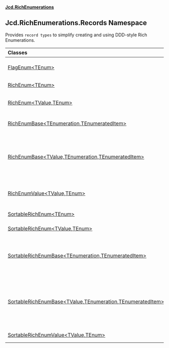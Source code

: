 #### [Jcd.RichEnumerations](index.md 'index')

## Jcd.RichEnumerations.Records Namespace

Provides `record types` to simplify creating and using DDD-style Rich Enumerations.

| Classes | |
| :--- | :--- |
| [FlagEnum&lt;TEnum&gt;](FlagEnum_TEnum_.md 'Jcd.RichEnumerations.Records.FlagEnum<TEnum>') | A rich enumeration type that supports setting individual flags for up to 64 flags. |
| [RichEnum&lt;TEnum&gt;](RichEnum_TEnum_.md 'Jcd.RichEnumerations.Records.RichEnum<TEnum>') | A [RichEnum&lt;TValue,TEnum&gt;](RichEnum_TValue,TEnum_.md 'Jcd.RichEnumerations.Records.RichEnum<TValue,TEnum>') with TValue set to int. |
| [RichEnum&lt;TValue,TEnum&gt;](RichEnum_TValue,TEnum_.md 'Jcd.RichEnumerations.Records.RichEnum<TValue,TEnum>') | A [RichEnum&lt;TValue,TEnum&gt;](RichEnum_TValue,TEnum_.md 'Jcd.RichEnumerations.Records.RichEnum<TValue,TEnum>') with .Value as a user defined type. |
| [RichEnumBase&lt;TEnumeration,TEnumeratedItem&gt;](RichEnumBase_TEnumeration,TEnumeratedItem_.md 'Jcd.RichEnumerations.Records.RichEnumBase<TEnumeration,TEnumeratedItem>') | Provides access to all instances on the enumeration container by way of the [All](RichEnumBase_TEnumeration,TEnumeratedItem_.All.md 'Jcd.RichEnumerations.Records.RichEnumBase<TEnumeration,TEnumeratedItem>.All') property. |
| [RichEnumBase&lt;TValue,TEnumeration,TEnumeratedItem&gt;](RichEnumBase_TValue,TEnumeration,TEnumeratedItem_.md 'Jcd.RichEnumerations.Records.RichEnumBase<TValue,TEnumeration,TEnumeratedItem>') | Provides access to all instances on the enumeration container by way of the [All](RichEnumBase_TEnumeration,TEnumeratedItem_.All.md 'Jcd.RichEnumerations.Records.RichEnumBase<TEnumeration,TEnumeratedItem>.All') property. And allows lookup of items by value. This is used in [RichEnum&lt;TValue,TEnum&gt;](RichEnum_TValue,TEnum_.md 'Jcd.RichEnumerations.Records.RichEnum<TValue,TEnum>') to provide conversion operators. |
| [RichEnumValue&lt;TValue,TEnum&gt;](RichEnumValue_TValue,TEnum_.md 'Jcd.RichEnumerations.Records.RichEnumValue<TValue,TEnum>') | A [RichEnumValue&lt;TValue,TEnum&gt;](RichEnumValue_TValue,TEnum_.md 'Jcd.RichEnumerations.Records.RichEnumValue<TValue,TEnum>') with .Value as a user defined type. |
| [SortableRichEnum&lt;TEnum&gt;](SortableRichEnum_TEnum_.md 'Jcd.RichEnumerations.Records.SortableRichEnum<TEnum>') | A rich enum that can be sorted with a call to `.Sort()`. |
| [SortableRichEnum&lt;TValue,TEnum&gt;](SortableRichEnum_TValue,TEnum_.md 'Jcd.RichEnumerations.Records.SortableRichEnum<TValue,TEnum>') | A rich enum that can be sorted with a call to `.Sort()`. |
| [SortableRichEnumBase&lt;TEnumeration,TEnumeratedItem&gt;](SortableRichEnumBase_TEnumeration,TEnumeratedItem_.md 'Jcd.RichEnumerations.Records.SortableRichEnumBase<TEnumeration,TEnumeratedItem>') | A base for sortable rich enumerations. This type provides a hook to sort the .All collection. `.Sort()` should be called once and only once during application startup. |
| [SortableRichEnumBase&lt;TValue,TEnumeration,TEnumeratedItem&gt;](SortableRichEnumBase_TValue,TEnumeration,TEnumeratedItem_.md 'Jcd.RichEnumerations.Records.SortableRichEnumBase<TValue,TEnumeration,TEnumeratedItem>') | A base for sortable rich enumerations where the .Value property is present on the enumerated type. This type provides a hook to sort the .All collection. `.Sort()` should be called only once and only once in the application startup. |
| [SortableRichEnumValue&lt;TValue,TEnum&gt;](SortableRichEnumValue_TValue,TEnum_.md 'Jcd.RichEnumerations.Records.SortableRichEnumValue<TValue,TEnum>') | A rich enum that can be sorted with a call to `.Sort()`. |
